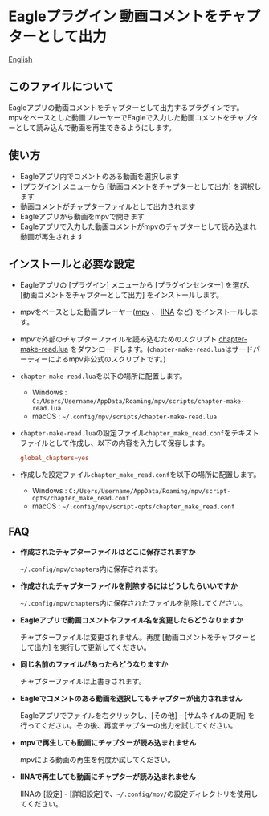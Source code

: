 # Eagleプラグイン 動画コメントをチャプターとして出力

[English](README.md)

## このファイルについて
Eagleアプリの動画コメントをチャプターとして出力するプラグインです。  
mpvをベースとした動画プレーヤーでEagleで入力した動画コメントをチャプターとして読み込んで動画を再生できるようにします。

## 使い方
- Eagleアプリ内でコメントのある動画を選択します
-  [プラグイン] メニューから [動画コメントをチャプターとして出力] を選択します
- 動画コメントがチャプターファイルとして出力されます
- Eagleアプリから動画をmpvで開きます
- Eagleアプリで入力した動画コメントがmpvのチャプターとして読み込まれ動画が再生されます

## インストールと必要な設定

- Eagleアプリの [プラグイン] メニューから [プラグインセンター] を選び、 [動画コメントをチャプターとして出力] をインストールします。

- mpvをベースとした動画プレーヤー([mpv](https://mpv.io) 、 [IINA](https://iina.io) など) をインストールします。

- mpvで外部のチャプターファイルを読み込むためのスクリプト [chapter-make-read.lua](https://github.com/dyphire/mpv-scripts) をダウンロードします。(`chapter-make-read.lua`はサードパーティーによるmpv非公式のスクリプトです。)

- `chapter-make-read.lua`を以下の場所に配置します。
    - Windows : `C:/Users/Username/AppData/Roaming/mpv/scripts/chapter-make-read.lua`
    - macOS : `~/.config/mpv/scripts/chapter-make-read.lua`

- `chapter-make-read.lua`の設定ファイル`chapter_make_read.conf`をテキストファイルとして作成し、以下の内容を入力して保存します。
    ```chapter_make_read.conf
    global_chapters=yes
    ```
  
- 作成した設定ファイル`chapter_make_read.conf`を以下の場所に配置します。
    - Windows : `C:/Users/Username/AppData/Roaming/mpv/script-opts/chapter_make_read.conf`
    - macOS : `~/.config/mpv/script-opts/chapter_make_read.conf`
  
## FAQ

- **作成されたチャプターファイルはどこに保存されますか**

  `~/.config/mpv/chapters`内に保存されます。
 
- **作成されたチャプターファイルを削除するにはどうしたらいいですか**

  `~/.config/mpv/chapters`内に保存されたファイルを削除してください。
   
- **Eagleアプリで動画コメントやファイル名を変更したらどうなりますか**

  チャプターファイルは変更されません。再度 [動画コメントをチャプターとして出力] を実行して更新してください。

- **同じ名前のファイルがあったらどうなりますか**

  チャプターファイルは上書きされます。

- **Eagleでコメントのある動画を選択してもチャプターが出力されません**

  Eagleアプリでファイルを右クリックし、[その他] - [サムネイルの更新] を行ってください。その後、再度チャプターの出力を試してください。

- **mpvで再生しても動画にチャプターが読み込まれません**

  mpvによる動画の再生を何度か試してください。

- **IINAで再生しても動画にチャプターが読み込まれません**

  IINAの [設定] - [詳細設定]で、`~/.config/mpv/`の設定ディレクトリを使用してください。
